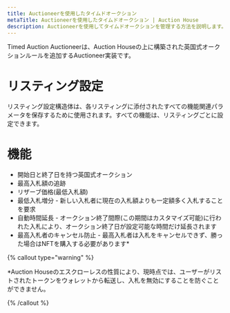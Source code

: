 ```yaml
---
title: Auctioneerを使用したタイムドオークション
metaTitle: Auctioneerを使用したタイムドオークション | Auction House
description: Auctioneerを使用してタイムドオークションを管理する方法を説明します。
---
```


Timed Auction Auctioneerは、Auction Houseの上に構築された英国式オークションルールを追加するAuctioneer実装です。

# リスティング設定
リスティング設定構造体は、各リスティングに添付されたすべての機能関連パラメータを保存するために使用されます。すべての機能は、リスティングごとに設定できます。

# 機能
* 開始日と終了日を持つ英国式オークション
* 最高入札額の追跡
* リザーブ価格(最低入札額)
* 最低入札増分 - 新しい入札者に現在の入札額よりも一定額多く入札することを要求
* 自動時間延長 - オークション終了間際(この期間はカスタマイズ可能)に行われた入札により、オークション終了日が設定可能な時間だけ延長されます
* 最高入札者のキャンセル防止 - 最高入札者は入札をキャンセルできず、勝った場合はNFTを購入する必要があります*

{% callout type="warning" %}

*Auction Houseのエスクローレスの性質により、現時点では、ユーザーがリストされたトークンをウォレットから転送し、入札を無効にすることを防ぐことができません。

{% /callout %}
